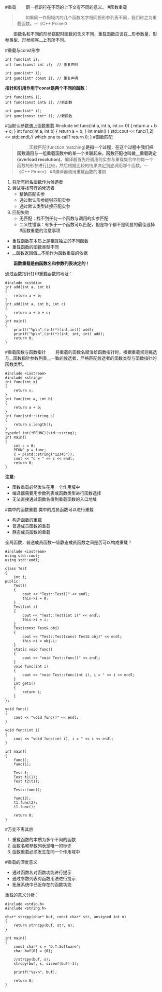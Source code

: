 #重载
&emsp;&emsp;同一标识符在不同的上下文有不同的意义。
#函数重载
>&emsp;&emsp;如果同一作用域内的几个函数名字相同但形参列表不同，我们称之为重载函数。--《C++ Primer》 

&emsp;&emsp;函数名和不同的形参搭配时函数的含义不同，重载函数应该在__形参数量、形参类型、形参顺序__上有所不同。

#重载与const形参
	
	int func(int i);
	int func(const int i);  // 重复声明

	int gunc(int* i);
	int gunc(int* const i); // 重复声明
__指针和引用作用于const是两个不同的函数：__
	
	int func(int& i);
	int func(const int& i); //新函数

	int gunc(int* i);
	int gunc(const int* i); //新函数
	

#当默认参数遇上函数重载
	#include <iostream>
	int func(int a, int b, int c= 0)
	{
		return a + b + c;
	}
	int func(int a, int b)
	{
		return a + b;
	}
	int main()
	{
		std::cout << func(1,2) << std::endl;// which one to call?
		return 0;
	}
#函数匹配	
>&emsp;&emsp;__函数匹配(function matching)__是指一个过程，在这个过程中我们把函数调用与一组重载函数中的某一个关联起来，函数匹配也叫做__重载确定(overload resolution)__。编译器首先将调用的实参与重载集合中的每一个函数的形参进行比较，然后根据比较的结果决定到底调用哪个函数。--《C++ Pirmer》
##编译器调用重载函数的准则
1. 将所有同名函数作为候选者
2. 尝试寻找可行的候选者
	* 精确匹配实参
	* 通过默认形参能够匹配实参
	* 通过默认类型转换匹配实参
3. 匹配失败
	* 无匹配：找不到任何一个函数与调用的实参匹配
	* 二义性错误：有多于一个函数可以匹配，但是每个都不是明显的最佳选择
#函数重载的注意事项
* 重载函数在本质上是相互独立的不同函数
* 重载函数的函数类型不同
* __函数返回值__不能作为函数重载的依据  

&emsp;&emsp;__函数重载是由函数名和参数列表决定的！__

通过函数指针打印重载函数的地址：

	#include <cstdio>
	int add(int a, int b)
	{
		return a + b;
	}
	int add(int a, int b, int c)
	{
		return a + b + c;
	}
	int main()
	{
		printf("%p\n",(int(*)(int,int)) add);
		printf("%p\n",(int(*)(int, int, int) add);
		return 0;
	}

#重载函数与函数指针
&emsp;&emsp;将重载的函数名赋值给函数指针时，根据重载规则挑选与__函数指针参数列表__一致的候选者，严格匹配候选者的函数类型与函数指针的函数类型。  

	#include <iostream>
	#include <string>
	int func(int x)
	{
		return x;
	}	
	int func(int a, int b)
	{
		return a + b;
	}
	int func(std::string s)
	{
		return s.length();
	}
	typedef int(*PFUNC)(std::string);
	int main()
	{
		int c = 0;
		PFUNC p = func;
		c = p(std::string("12345"));
		cout << "c = " << c << endl;
		return 0;
	}

__注意:__  

* 函数重载必然发生在用一个作用域中  
* 编译器需要用参数列表或函数类型进行函数选择  
* 无法直接通过函数名得到重载函数的入口地址  

#类中的函数重载
类中的成员函数可以进行重载

* 构造函数的重载
* 普通成员函数的重载
* 静态成员函数的重载

全局函数，普通成员函数一级静态成员函数之间是否可以构成重载？

	#include <iostream>
	using std::cout;
	using std::endl;
	
	class Test
	{
		int i;
	public:
		Test()
		{
			cout << "Test::Test()" << endl;
			this->i = 0;
		}
		Test(int i)
		{
			cout << "Test::Test(int i)" << endl;
			this->i = i;
		}
		Test(const Test& obj)
		{
			cout << "Test::Test(const Test& obj)" << endl;
			this->i = obj.i;
		}
		static void func()
		{
			cout << "void Test::func()" << endl;
		}
		void func(int i)
		{
			cout << "void Test::func(int i), i = " << i << endl;
		}
		int getI()
		{
			return i;
		}
	};
	
	void func()
	{
		cout << "void func()" << endl;
	}
	
	void func(int i)
	{
		cout << "void func(int i), i = " << i << endl;
	}
	
	int main()
	{
		func();
		func(1);
	
		Test t;
		Test t1(1);
		Test t2(t1);
	
		Test::func();
	
		func(2);
		t1.func(2);
		t1.func();
	
		return 0;
	}


#万变不离其宗
1. 重载函数的本质为多个不同的函数
2. 函数名和参数列表是唯一的标识
3. 函数重载必须发生在同一个作用域中

#重载的深度意义
* 通过函数名对函数功能进行提示
* 通过参数列表对函数用法进行提示
* 拓展系统中已近存在的函数功能

重载的意义分析：

	#include <stdio.h>
	#include <string.h>
	
	char* strcpy(char* buf, const char* str, unsigned int n)
	{
	    return strncpy(buf, str, n);
	}
	
	int main()
	{
	    const char* s = "D.T.Software";
	    char buf[8] = {0};
	    
	    //strcpy(buf, s);
	    strcpy(buf, s, sizeof(buf)-1);
	    
	    printf("%s\n", buf);
	    
	    return 0;
	}
